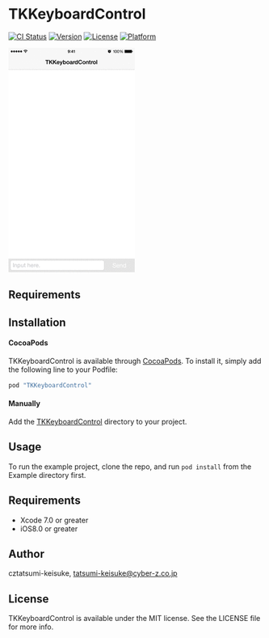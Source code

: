 # TKKeyboardControl

[![CI Status](http://img.shields.io/travis/cztatsumi-keisuke/TKKeyboardControl.svg?style=flat)](https://travis-ci.org/cztatsumi-keisuke/TKKeyboardControl)
[![Version](https://img.shields.io/cocoapods/v/TKKeyboardControl.svg?style=flat)](http://cocoapods.org/pods/TKKeyboardControl)
[![License](https://img.shields.io/cocoapods/l/TKKeyboardControl.svg?style=flat)](http://cocoapods.org/pods/TKKeyboardControl)
[![Platform](https://img.shields.io/cocoapods/p/TKKeyboardControl.svg?style=flat)](http://cocoapods.org/pods/TKKeyboardControl)

![keyboard_test](./Images/keyboard_test.gif "keyboard_test")  

## Requirements

## Installation

#### CocoaPods

TKKeyboardControl is available through [CocoaPods](http://cocoapods.org). To install
it, simply add the following line to your Podfile:

```ruby
pod "TKKeyboardControl"
```

#### Manually

Add the [TKKeyboardControl](./TKKeyboardControl) directory to your project.

## Usage

To run the example project, clone the repo, and run `pod install` from the Example directory first.

## Requirements

- Xcode 7.0 or greater
- iOS8.0 or greater

## Author

cztatsumi-keisuke, tatsumi-keisuke@cyber-z.co.jp

## License

TKKeyboardControl is available under the MIT license. See the LICENSE file for more info.

